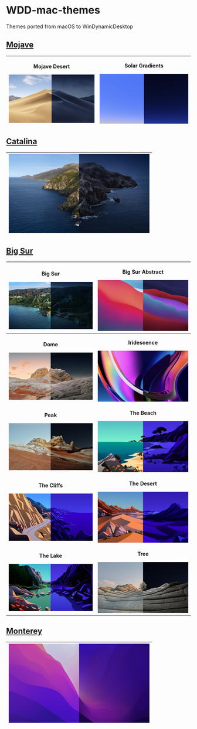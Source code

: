 # WDD-mac-themes
Themes ported from macOS to WinDynamicDesktop

## [Mojave](https://github.com/t1m0thyj/WDD-mac-themes/releases/tag/mojave)

| <p>**Mojave Desert**</p> [![Mojave Desert](images/Mojave_Desert.jpg)](https://github.com/t1m0thyj/WDD-mac-themes/releases/download/mojave/Mojave_Desert.ddw) | <p>**Solar Gradients**</p> [![Solar Gradients](images/Solar_Gradients.jpg)](https://github.com/t1m0thyj/WDD-mac-themes/releases/download/mojave/Solar_Gradients.ddw) |
| :---: | :---: |

## [Catalina](https://github.com/t1m0thyj/WDD-mac-themes/releases/tag/catalina)

| [![Catalina](images/Catalina.jpg)](https://github.com/t1m0thyj/WDD-mac-themes/releases/download/catalina/Catalina.ddw) |
| :---: |

## [Big Sur](https://github.com/t1m0thyj/WDD-mac-themes/releases/tag/big-sur)

| <p>**Big Sur**</p> [![Big Sur](images/Big_Sur.jpg)](https://github.com/t1m0thyj/WDD-mac-themes/releases/download/big-sur/Big_Sur.ddw) | <p>**Big Sur Abstract**</p> [![Big Sur Abstract](images/Big_Sur_Abstract.jpg)](https://github.com/t1m0thyj/WDD-mac-themes/releases/download/big-sur/Big_Sur_Abstract_2.ddw) |
| :---: | :---: |
| <p>**Dome**</p> [![Dome](images/Dome.jpg)](https://github.com/t1m0thyj/WDD-mac-themes/releases/download/big-sur/Dome.ddw) | <p>**Iridescence**</p> [![Iridescence](images/Iridescence.jpg)](https://github.com/t1m0thyj/WDD-mac-themes/releases/download/big-sur/Iridescence.ddw) |
| <p>**Peak**</p> [![Peak](images/Peak.jpg)](https://github.com/t1m0thyj/WDD-mac-themes/releases/download/big-sur/Peak.ddw) | <p>**The Beach**</p> [![The Beach](images/The_Beach.jpg)](https://github.com/t1m0thyj/WDD-mac-themes/releases/download/big-sur/The_Beach.ddw) |
| <p>**The Cliffs**</p> [![The Cliffs](images/The_Cliffs.jpg)](https://github.com/t1m0thyj/WDD-mac-themes/releases/download/big-sur/The_Cliffs.ddw) | <p>**The Desert**</p> [![The Desert](images/The_Desert.jpg)](https://github.com/t1m0thyj/WDD-mac-themes/releases/download/big-sur/The_Desert.ddw) |
| <p>**The Lake**</p> [![The Lake](images/The_Lake.jpg)](https://github.com/t1m0thyj/WDD-mac-themes/releases/download/big-sur/The_Lake.ddw) | <p>**Tree**</p> [![Tree](images/Tree.jpg)](https://github.com/t1m0thyj/WDD-mac-themes/releases/download/big-sur/Tree.ddw) |

## [Monterey](https://github.com/t1m0thyj/WDD-mac-themes/releases/tag/monterey)

| [![Monterey Abstract](images/Monterey_Abstract.jpg)](https://github.com/t1m0thyj/WDD-mac-themes/releases/download/monterey/Monterey_Abstract.ddw) |
| :---: |
